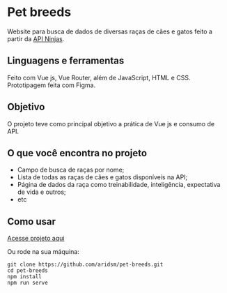 # Pet breeds

Website para busca de dados de diversas raças de cães e gatos feito a partir da [API Ninjas](https://api-ninjas.com/api/dogs).

## Linguagens e ferramentas

Feito com Vue js, Vue Router, além de JavaScript, HTML e CSS. Prototipagem feita com Figma.

## Objetivo

O projeto teve como principal objetivo a prática de Vue js e consumo de API.

## O que você encontra no projeto

* Campo de busca de raças por nome;
* Lista de todas as raças de cães e gatos disponíveis na API;
* Página de dados da raça como treinabilidade, inteligência, expectativa de vida e outros;
* etc

## Como usar

[Acesse projeto aqui](https://pet-breeds-aridsm.netlify.app/)

Ou rode na sua máquina:

``` 
git clone https://github.com/aridsm/pet-breeds.git
cd pet-breeds
npm install
npm run serve
```
